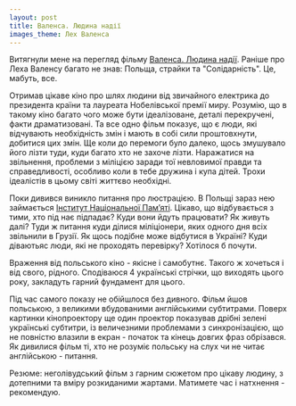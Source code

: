 ```yaml
---
layout: post
title: Валенса. Людина надії
images_theme: Лех Валенса
---
```



Витягнули мене на перегляд фільму [Валенса. Людина надії](http://molodist.com/program_catalogue/50). Раніше про Леха Валенсу багато не знав: Польща, страйки та "Солідарність". Це, мабуть, все. 

Отримав цікаве кіно про шлях людини від звичайного електрика до президента країни та лауреата Нобелівської премії миру. Розумію, що в такому кіно багато чого може бути ідеалізоване, деталі перекручені, факти драматизовані. Та все одно фільм показує, що є люди, які відчувають необхідність змін і мають в собі сили проштовхнути, добитися цих змін. Ще коли до перемоги було далеко, щось змушувало його лізти туди, куди багато хто не захоче лізти. Наражатися на звільнення, проблеми з міліцією заради тої невловимої правди та справедливості, особливо коли в тебе дружина і купа дітей. Трохи ідеалістів в цьому світі життєво необхідні.

Поки дивився виникло питання про люстрацією. В Польщі зараз нею займається [Інститут Національної Пам’яті](http://uk.wikipedia.org/wiki/%D0%86%D0%BD%D1%81%D1%82%D0%B8%D1%82%D1%83%D1%82_%D0%BD%D0%B0%D1%86%D1%96%D0%BE%D0%BD%D0%B0%D0%BB%D1%8C%D0%BD%D0%BE%D1%97_%D0%BF%D0%B0%D0%BC%27%D1%8F%D1%82%D1%96_%28%D0%9F%D0%BE%D0%BB%D1%8C%D1%89%D0%B0%29). Цікаво, що відбувається з тими, хто під нає підпадає? Куди вони йдуть працювати? Як живуть далі? Туди ж питання куди ділися міліціонери, яких одного дня всіх звільнили в Грузії. Як щось подібне може відбутися в Україні? Куди діваютьяс люди, які не проходять перевірку? Хотілося б почути.

Враження від польського кіно - якісне і самобутнє. Такого ж хочеться і від свого, рідного. Сподіваюся 4 українські стрічки, що виходять цього року, закладуть гарний фундамент для цього. 

Під час самого показу не обійшлося без дивного. Фільм йшов польською, з великими вбудованими англійськими субтитрами. Поверх картинки кінопроектору ще один проектор показував дрібні зелені українські субтитри, із величезними проблемами з синхронізацією, що не повністю влазили в екран - початок та кінець довгих фраз обрізався. Як дивилися фільм ті, хто не розуміє польську на слух чи не читає англійською - питання.

Резюме: неголівудський фільм з гарним сюжетом про цікаву людину, з дотепними та вміру розкиданими жартами. Матимете час і натхнення - рекомендую.